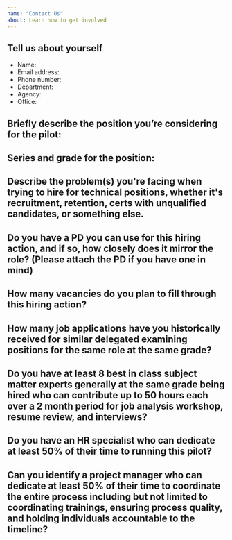 ```yaml
---
name: "Contact Us"
about: Learn how to get involved
---
```


## Tell us about yourself

* Name:
* Email address:
* Phone number:
* Department:
* Agency:
* Office:

## Briefly describe the position you’re considering for the pilot:


## Series and grade for the position:


## Describe the problem(s) you're facing when trying to hire for technical positions, whether it's recruitment, retention, certs with unqualified candidates, or something else.

<!--
       Describe in detail what problems you have had hiring. For example, are you attracting qualified candidates but they don't end up on the certificate?
 -->


## Do you have a PD you can use for this hiring action, and if so, how closely does it mirror the role? (Please attach the PD if you have one in mind)


## How many vacancies do you plan to fill through this hiring action?


## How many job applications have you historically received for similar delegated examining positions for the same role at the same grade?


## Do you have at least 8 best in class subject matter experts generally at the same grade being hired who can contribute up to 50 hours each over a 2 month period for job analysis workshop, resume review, and interviews?


## Do you have an HR specialist who can dedicate at least 50% of their time to running this pilot?


## Can you identify a project manager who can dedicate at least 50% of their time to coordinate the entire process including but not limited to coordinating trainings, ensuring process quality, and holding individuals accountable to the timeline?

